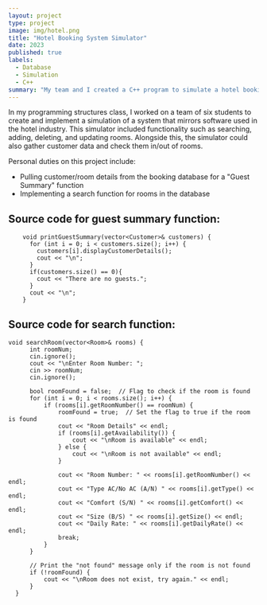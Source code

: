 ```yaml
---
layout: project
type: project
image: img/hotel.png
title: "Hotel Booking System Simulator"
date: 2023
published: true
labels:
  - Database
  - Simulation
  - C++
summary: "My team and I created a C++ program to simulate a hotel booking system."
---
```


In my programming structures class, I worked on a team of six students to create and implement a simulation of a system that mirrors software used in the hotel industry. This simulator included functionality such as
searching, adding, deleting, and updating rooms. Alongside this, the simulator could also gather customer data and check them in/out of rooms.

Personal duties on this project include:
- Pulling customer/room details from the booking database for a "Guest Summary" function
- Implementing a search function for rooms in the database

## Source code for guest summary function: 
```
    void printGuestSummary(vector<Customer>& customers) {
      for (int i = 0; i < customers.size(); i++) {
        customers[i].displayCustomerDetails();
        cout << "\n";
      }
      if(customers.size() == 0){
        cout << "There are no guests.";
      }
      cout << "\n";
    }

```
## Source code for search function:

```
void searchRoom(vector<Room>& rooms) {
      int roomNum;
      cin.ignore();
      cout << "\nEnter Room Number: ";
      cin >> roomNum;
      cin.ignore();

      bool roomFound = false;  // Flag to check if the room is found
      for (int i = 0; i < rooms.size(); i++) {
          if (rooms[i].getRoomNumber() == roomNum) {
              roomFound = true;  // Set the flag to true if the room is found
              cout << "Room Details" << endl;
              if (rooms[i].getAvailability()) {
                  cout << "\nRoom is available" << endl;
              } else {
                  cout << "\nRoom is not available" << endl;
              }

              cout << "Room Number: " << rooms[i].getRoomNumber() << endl;
              cout << "Type AC/No AC (A/N) " << rooms[i].getType() << endl;
              cout << "Comfort (S/N) " << rooms[i].getComfort() << endl;
              cout << "Size (B/S) " << rooms[i].getSize() << endl;
              cout << "Daily Rate: " << rooms[i].getDailyRate() << endl;
              break;
          }
      }

      // Print the "not found" message only if the room is not found
      if (!roomFound) {
          cout << "\nRoom does not exist, try again." << endl;
      }
  } 

```
